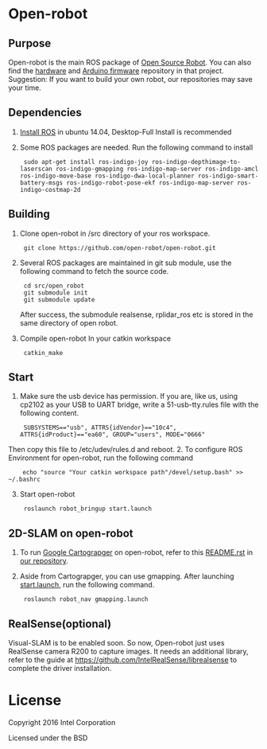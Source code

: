 # Open-robot



## Purpose
Open-robot is the main ROS package of [Open Source Robot](https://github.com/open-robot). 
You can also find the [hardware](https://github.com/open-robot/Hardware) and [Arduino firmware](https://github.com/open-robot/ArduinoFirmware) repository in that project.   
Suggestion: If you want to build your own robot, our repositories may save your time.


## Dependencies
1. [Install ROS](http://wiki.ros.org/indigo/Installation/Ubuntu) in ubuntu 14.04, Desktop-Full Install is recommended  	
1. Some ROS packages are needed. Run the following command to install

		sudo apt-get install ros-indigo-joy ros-indigo-depthimage-to-laserscan ros-indigo-gmapping ros-indigo-map-server ros-indigo-amcl ros-indigo-move-base ros-indigo-dwa-local-planner ros-indigo-smart-battery-msgs ros-indigo-robot-pose-ekf ros-indigo-map-server ros-indigo-costmap-2d


## Building
1. Clone open-robot in /src directory of your ros workspace.

		git clone https://github.com/open-robot/open-robot.git

2. Several ROS packages are maintained in git sub module, use the following command to fetch the source code.

		cd src/open_robot
		git submodule init
		git submodule update
	After success, the submodule realsense, rplidar_ros etc is stored in the same directory of open robot.

3. Compile open-robot In your catkin workspace

		catkin_make


## Start
1. Make sure the usb device has permission.   If you are, like us, using cp2102 as your USB to UART bridge, write a 51-usb-tty.rules file with the following content.

		SUBSYSTEMS=="usb", ATTRS{idVendor}=="10c4", ATTRS{idProduct}=="ea60", GROUP="users", MODE="0666"

 Then copy this file to /etc/udev/rules.d and reboot.
2. To configure ROS Environment for open-robot, run the following command

		echo "source "Your catkin workspace path"/devel/setup.bash" >> ~/.bashrc
	
3. Start open-robot

		roslaunch robot_bringup start.launch


## 2D-SLAM on open-robot

1. To run [Google Cartograpger](https://github.com/googlecartographer/cartographer_ros) on open-robot, refer to this [README.rst](https://github.com/open-robot/cartographer_ros/blob/open-robot/README.rst) in [our repository](https://github.com/open-robot/cartographer_ros).  
2. Aside from Cartograpger, you can use gmapping. After launching [start.launch](https://github.com/open-robot/open-robot/blob/master/robot_bringup/launch/start.launch), run the following command.

		roslaunch robot_nav gmapping.launch


## RealSense(optional)

Visual-SLAM is to be enabled soon. So now, Open-robot just uses RealSense camera R200 to capture images. It needs an additional library, refer to the guide at
	 https://github.com/IntelRealSense/librealsense
to complete the driver installation.


# License

Copyright 2016 Intel Corporation

Licensed under the BSD
